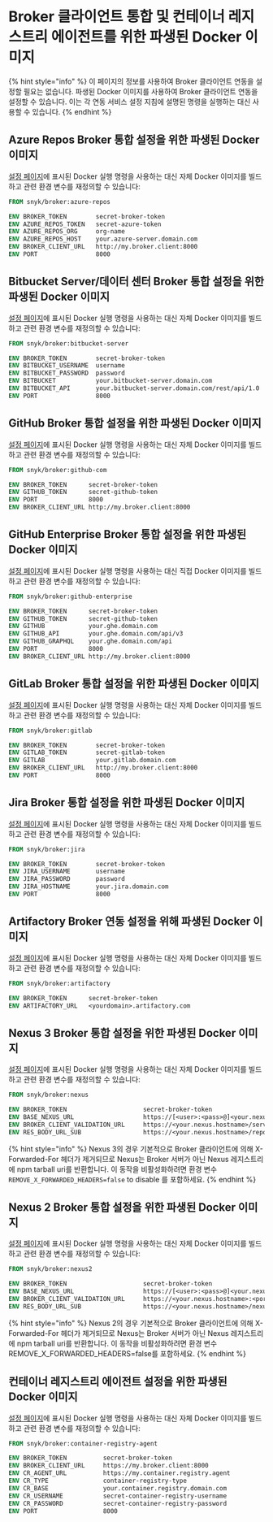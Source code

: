 # Broker 클라이언트 통합 및 컨테이너 레지스트리 에이전트를 위한 파생된 Docker 이미지

{% hint style="info" %}
이 페이지의 정보를 사용하여 Broker 클라이언트 연동을 설정할 필요는 없습니다. 파생된 Docker 이미지를 사용하여 Broker 클라이언트 연동을 설정할 수 있습니다. 이는 각 연동 서비스 설정 지침에 설명된 명령을 실행하는 대신 사용할 수 있습니다.
{% endhint %}

## Azure Repos Broker 통합 설정을 위한 파생된 Docker 이미지

[설정 페이지](azure-repos-install-and-configure-broker/setup-broker-with-azure-repos.md)에 표시된 Docker 실행 명령을 사용하는 대신 자체 Docker 이미지를 빌드하고 관련 환경 변수를 재정의할 수 있습니다:

```dockerfile
FROM snyk/broker:azure-repos

ENV BROKER_TOKEN        secret-broker-token
ENV AZURE_REPOS_TOKEN   secret-azure-token
ENV AZURE_REPOS_ORG     org-name
ENV AZURE_REPOS_HOST    your.azure-server.domain.com
ENV BROKER_CLIENT_URL   http://my.broker.client:8000
ENV PORT                8000
```

## Bitbucket Server/데이터 센터 Broker 통합 설정을 위한 파생된 Docker 이미지

[설정 페이지](bitbucket-server-data-center-install-and-configure-broker/data-center.md)에 표시된 Docker 실행 명령을 사용하는 대신 자체 Docker 이미지를 빌드하고 관련 환경 변수를 재정의할 수 있습니다:

```dockerfile
FROM snyk/broker:bitbucket-server

ENV BROKER_TOKEN        secret-broker-token
ENV BITBUCKET_USERNAME  username
ENV BITBUCKET_PASSWORD  password
ENV BITBUCKET           your.bitbucket-server.domain.com
ENV BITBUCKET_API       your.bitbucket-server.domain.com/rest/api/1.0
ENV PORT                8000
```

## GitHub Broker 통합 설정을 위한 파생된 Docker 이미지

[설정 페이지](github-install-and-configure-broker/broker-example-set-up-snyk-broker-with-github.md)에 표시된 Docker 실행 명령을 사용하는 대신 자체 Docker 이미지를 빌드하고 관련 환경 변수를 재정의할 수 있습니다:

```dockerfile
FROM snyk/broker:github-com

ENV BROKER_TOKEN      secret-broker-token
ENV GITHUB_TOKEN      secret-github-token
ENV PORT              8000
ENV BROKER_CLIENT_URL http://my.broker.client:8000
```

## GitHub Enterprise Broker 통합 설정을 위한 파생된 Docker 이미지

[설정 페이지](github-enterprise-install-and-configure-broker/setup-broker-with-github-enterprise.md)에 표시된 Docker 실행 명령을 사용하는 대신 직접 Docker 이미지를 빌드하고 관련 환경 변수를 재정의할 수 있습니다:

```dockerfile
FROM snyk/broker:github-enterprise

ENV BROKER_TOKEN      secret-broker-token
ENV GITHUB_TOKEN      secret-github-token
ENV GITHUB            your.ghe.domain.com
ENV GITHUB_API        your.ghe.domain.com/api/v3
ENV GITHUB_GRAPHQL    your.ghe.domain.com/api
ENV PORT              8000
ENV BROKER_CLIENT_URL http://my.broker.client:8000
```

## GitLab Broker 통합 설정을 위한 파생된 Docker 이미지

[설정 페이지](gitlab-install-and-configure-broker/setup-broker-with-gitlab.md)에 표시된 Docker 실행 명령을 사용하는 대신 자체 Docker 이미지를 빌드하고 관련 환경 변수를 재정의할 수 있습니다:

```dockerfile
FROM snyk/broker:gitlab

ENV BROKER_TOKEN        secret-broker-token
ENV GITLAB_TOKEN        secret-gitlab-token
ENV GITLAB              your.gitlab.domain.com
ENV BROKER_CLIENT_URL   http://my.broker.client:8000
ENV PORT                8000
```

## Jira Broker 통합 설정을 위한 파생된 Docker 이미지

[설정 페이지](jira-install-and-configure-broker/setup-broker-with-jira.md)에 표시된 Docker 실행 명령을 사용하는 대신 자체 Docker 이미지를 빌드하고 관련 환경 변수를 재정의할 수 있습니다:

```dockerfile
FROM snyk/broker:jira

ENV BROKER_TOKEN        secret-broker-token
ENV JIRA_USERNAME       username
ENV JIRA_PASSWORD       password
ENV JIRA_HOSTNAME       your.jira.domain.com
ENV PORT                8000
```

## Artifactory Broker 연동 설정을 위해 파생된 Docker 이미지

[설정 페이지](artifactory-repository-install-and-configure-broker/set-up-snyk-broker-with-artifactory-repository.md)에 표시된 Docker 실행 명령을 사용하는 대신 자체 Docker 이미지를 빌드하고 관련 환경 변수를 재정의할 수 있습니다:

```dockerfile
FROM snyk/broker:artifactory

ENV BROKER_TOKEN      secret-broker-token
ENV ARTIFACTORY_URL   <yourdomain>.artifactory.com
```

## Nexus 3 Broker 통합 설정을 위한 파생된 Docker 이미지

[설정 페이지](nexus-repository-install-and-configure-broker/set-up-snyk-broker-with-nexus-repository-manager.md)에 표시된 Docker 실행 명령을 사용하는 대신 자체 Docker 이미지를 빌드하고 관련 환경 변수를 재정의할 수 있습니다:

```dockerfile
FROM snyk/broker:nexus

ENV BROKER_TOKEN                     secret-broker-token
ENV BASE_NEXUS_URL                   https://[<user>:<pass>@]<your.nexus.hostname>
ENV BROKER_CLIENT_VALIDATION_URL     https://<your.nexus.hostname>/service/rest/v1/status[/check]
ENV RES_BODY_URL_SUB                 https://<your.nexus.hostname>/repository

```

{% hint style="info" %}
Nexus 3의 경우 기본적으로 Broker 클라이언트에 의해 X-Forwarded-For 헤더가 제거되므로 Nexus는 Broker 서버가 아닌 Nexus 레지스트리에 npm tarball uri를 반환합니다. 이 동작을 비활성화하려면 환경 변수 `REMOVE_X_FORWARDED_HEADERS=false` to disable 를 포함하세요.
{% endhint %}

## Nexus 2 Broker 통합 설정을 위한 파생된 Docker 이미지

[설정 페이지](nexus-repository-install-and-configure-broker/set-up-snyk-broker-with-nexus-repository-manager.md)에 표시된 Docker 실행 명령을 사용하는 대신 자체 Docker 이미지를 빌드하고 관련 환경 변수를 재정의할 수 있습니다:

```dockerfile
FROM snyk/broker:nexus2

ENV BROKER_TOKEN                     secret-broker-token
ENV BASE_NEXUS_URL                   https://[<user>:<pass>@]<your.nexus.hostname>
ENV BROKER_CLIENT_VALIDATION_URL     https://<your.nexus.hostname>:<port>/systemcheck 
ENV RES_BODY_URL_SUB                 https://<your.nexus.hostname>/nexus/content/(groups|repositories)
```

{% hint style="info" %}
Nexus 2의 경우 기본적으로 Broker 클라이언트에 의해 X-Forwarded-For 헤더가 제거되므로 Nexus는 Broker 서버가 아닌 Nexus 레지스트리에 npm tarball uri를 반환합니다. 이 동작을 비활성화하려면 환경 변수 REMOVE\_X\_FORWARDED\_HEADERS=false를 포함하세요.
{% endhint %}

## 컨테이너 레지스트리 에이전트 설정을 위한 파생된 Docker 이미지

[설정 페이지](../snyk-broker-container-registry-agent/)에 표시된 Docker 실행 명령을 사용하는 대신 자체 Docker 이미지를 빌드하고 관련 환경 변수를 재정의할 수 있습니다:

```dockerfile
FROM snyk/broker:container-registry-agent

ENV BROKER_TOKEN          secret-broker-token
ENV BROKER_CLIENT_URL     https://my.broker.client:8000
ENV CR_AGENT_URL          https://my.container.registry.agent
ENV CR_TYPE               container-registry-type
ENV CR_BASE               your.container.registry.domain.com
ENV CR_USERNAME           secret-container-registry-username
ENV CR_PASSWORD           secret-container-registry-password
ENV PORT                  8000
```
